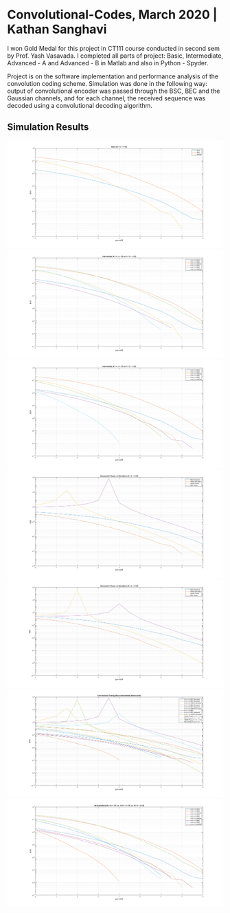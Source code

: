 # Convolutional-Codes, March 2020 | Kathan Sanghavi

I won Gold Medal for this project in CT111 course conducted in second sem by Prof. Yash Vasavada. I completed all parts of project: Basic, Intermediate, Advanced - A and Advanced - B in Matlab and also in Python - Spyder.

Project is on the software implementation and performance analysis of the convolution coding scheme. Simulation was done in the following way: output of convolutional encoder was passed through the BSC, BEC and the Gaussian channels, and for each channel, the received sequence was decoded using a convolutional decoding algorithm.

## Simulation Results
![result1](/Simulation_Results/Basic.jpg)
![result2](/Simulation_Results/Intermediate1.jpg)
![result3](/Simulation_Results/Intermediate2.jpg)
![result4](/Simulation_Results/AdvancedA1.jpg)
![result5](/Simulation_Results/AdvancedA2.jpg)
![result6](/Simulation_Results/basic_intermediate_advancedA.jpg)
![result7](/Simulation_Results/all_simulations.jpg)

